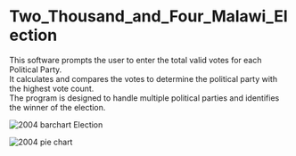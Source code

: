 # Two_Thousand_and_Four_Malawi_Election
This software prompts the user to enter the total valid votes for each Political Party.  
It calculates and compares the votes to determine the political party with the highest vote count.   
The program is designed to handle multiple political parties and identifies the winner of the election.


![2004 barchart Election](https://github.com/user-attachments/assets/623371f0-f3c8-4f96-90aa-398a76905069)


![2004 pie chart](https://github.com/user-attachments/assets/a7b95569-7c1d-4c0c-8240-34839dc86ad5)
